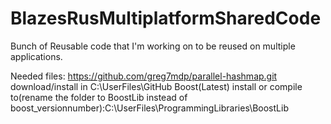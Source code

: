 # BlazesRusMultiplatformSharedCode
Bunch of Reusable code that I'm working on to be reused on multiple applications.

Needed files:
https://github.com/greg7mdp/parallel-hashmap.git
download/install in C:\UserFiles\GitHub
Boost(Latest) install or compile to(rename the folder to BoostLib instead of boost_versionnumber):C:\UserFiles\ProgrammingLibraries\BoostLib

